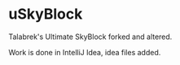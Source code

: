 # uSkyBlock
Talabrek's Ultimate SkyBlock forked and altered. 

Work is done in IntelliJ Idea, idea files added.

